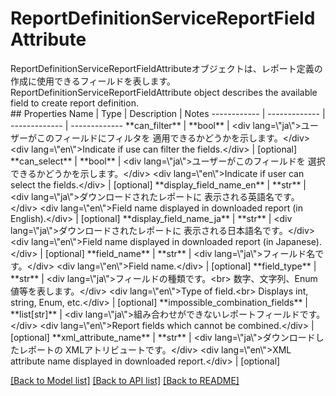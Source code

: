 # ReportDefinitionServiceReportFieldAttribute

<div lang=\"ja\">ReportDefinitionServiceReportFieldAttributeオブジェクトは、レポート定義の作成に使用できるフィールドを表します。</div> <div lang=\"en\">ReportDefinitionServiceReportFieldAttribute object describes the available field to create report definition.</div> 
## Properties
Name | Type | Description | Notes
------------ | ------------- | ------------- | -------------
**can_filter** | **bool** | &lt;div lang&#x3D;\&quot;ja\&quot;&gt;ユーザーがこのフィールドにフィルタを 適用できるかどうかを示します。&lt;/div&gt; &lt;div lang&#x3D;\&quot;en\&quot;&gt;Indicate if use can filter the fields.&lt;/div&gt;  | [optional] 
**can_select** | **bool** | &lt;div lang&#x3D;\&quot;ja\&quot;&gt;ユーザーがこのフィールドを 選択できるかどうかを示します。&lt;/div&gt; &lt;div lang&#x3D;\&quot;en\&quot;&gt;Indicate if user can select the fields.&lt;/div&gt;  | [optional] 
**display_field_name_en** | **str** | &lt;div lang&#x3D;\&quot;ja\&quot;&gt;ダウンロードされたレポートに 表示される英語名です。&lt;/div&gt; &lt;div lang&#x3D;\&quot;en\&quot;&gt;Field name displayed in downloaded report (in English).&lt;/div&gt;  | [optional] 
**display_field_name_ja** | **str** | &lt;div lang&#x3D;\&quot;ja\&quot;&gt;ダウンロードされたレポートに 表示される日本語名です。&lt;/div&gt; &lt;div lang&#x3D;\&quot;en\&quot;&gt;Field name displayed in downloaded report (in Japanese).&lt;/div&gt;  | [optional] 
**field_name** | **str** | &lt;div lang&#x3D;\&quot;ja\&quot;&gt;フィールド名です。&lt;/div&gt; &lt;div lang&#x3D;\&quot;en\&quot;&gt;Field name.&lt;/div&gt;  | [optional] 
**field_type** | **str** | &lt;div lang&#x3D;\&quot;ja\&quot;&gt;フィールドの種類です。&lt;br&gt; 数字、文字列、Enum値等を表します。&lt;/div&gt; &lt;div lang&#x3D;\&quot;en\&quot;&gt;Type of field.&lt;br&gt; Displays int, string, Enum, etc.&lt;/div&gt;  | [optional] 
**impossible_combination_fields** | **list[str]** | &lt;div lang&#x3D;\&quot;ja\&quot;&gt;組み合わせができないレポートフィールドです。&lt;/div&gt; &lt;div lang&#x3D;\&quot;en\&quot;&gt;Report fields which cannot be combined.&lt;/div&gt;  | [optional] 
**xml_attribute_name** | **str** | &lt;div lang&#x3D;\&quot;ja\&quot;&gt;ダウンロードしたレポートの XMLアトリビュートです。&lt;/div&gt; &lt;div lang&#x3D;\&quot;en\&quot;&gt;XML attribute name displayed in downloaded report.&lt;/div&gt;  | [optional] 

[[Back to Model list]](../README.md#documentation-for-models) [[Back to API list]](../README.md#documentation-for-api-endpoints) [[Back to README]](../README.md)


